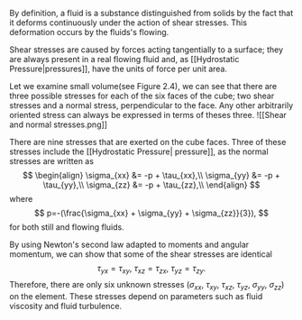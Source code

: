 By definition, a fluid is a substance distinguished from solids by  the fact that it deforms continuously under the action of shear stresses. This deformation occurs by the fluids's flowing. 

Shear stresses are caused by forces acting tangentially to a surface; they are always present in a real flowing fluid and, as [[Hydrostatic Pressure|pressures]], have the units of force per unit area.

Let we examine small volume(see Figure 2.4), we can see that there are three possible stresses for each of the six faces of the cube; two shear stresses and a normal stress, perpendicular to the face. Any other arbitrarily oriented stress can always be expressed in terms of theses three.
![[Shear and normal stresses.png]]

There are nine stresses that are exerted on the cube faces. Three of these stresses include the [[Hydrostatic Pressure| pressure]], as the normal stresses are written as
$$
\begin{align}
\sigma_{xx} &= -p + \tau_{xx},\\
\sigma_{yy} &= -p + \tau_{yy},\\
\sigma_{zz} &= -p + \tau_{zz},\\
\end{align}
$$
where 
$$
p=-(\frac{\sigma_{xx} + \sigma_{yy} + \sigma_{zz}}{3}),
$$
for both still and flowing fluids.

By using Newton's second law adapted to moments and angular momentum, we can show that some of the shear stresses are identical
$$
\tau_{yx} = \tau_{xy},\ \tau_{xz} = \tau_{zx},\ \tau_{yz} = \tau_{zy}.
$$
Therefore, there are only six unknown stresses $(\sigma_{xx},\ \tau_{xy},\ \tau_{xz},\ \tau_{yz},\ \sigma_{yy},\ \sigma_{zz})$ on the element. These stresses depend on parameters such as fluid viscosity and fluid turbulence.